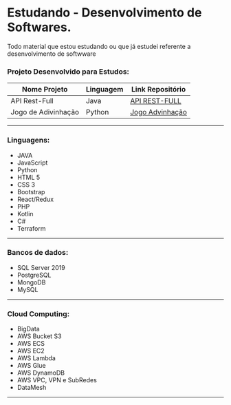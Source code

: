 # Estudando - Desenvolvimento de Softwares.

Todo material que estou estudando ou que já estudei referente a desenvolvimento de softwware

### Projeto Desenvolvido para Estudos:
   
|Nome Projeto|Linguagem |Link Repositório|
| --- | --- | --- |
|API Rest-Full | Java|[API REST-FULL ](https://github.com/RogerioRSilva/API-RESTFUL-JAVA)|
|Jogo de Adivinhação|Python |[Jogo Advinhação](https://github.com/RogerioRSilva/Estudo/blob/main/Python/Jogo/adivinhacao.py)|

---


### Linguagens: 

* JAVA 
* JavaScript 
* Python
* HTML 5 
* CSS 3
* Bootstrap
* React/Redux
* PHP
* Kotlin
* C#
* Terraform
 
 ---

### Bancos de dados:
* SQL Server 2019
* PostgreSQL
* MongoDB
* MySQL


---


### Cloud Computing:
* BigData
* AWS Bucket S3
* AWS ECS
* AWS EC2
* AWS Lambda
* AWS Glue
* AWS DynamoDB
* AWS VPC, VPN e SubRedes
* DataMesh

---
